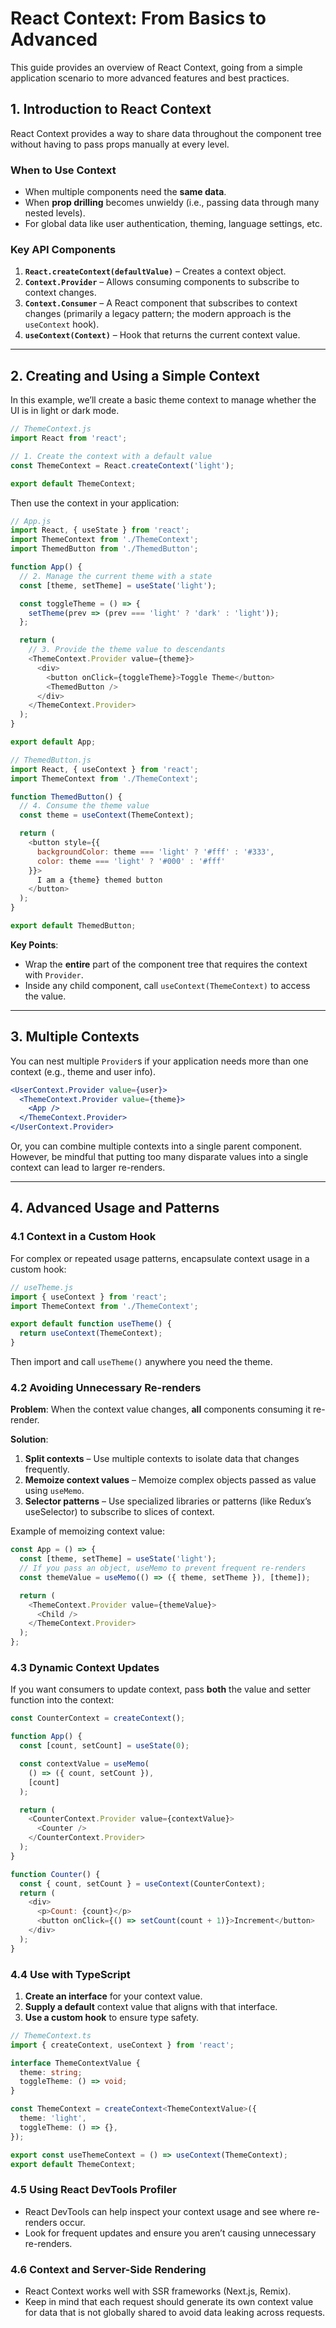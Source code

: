 # React Context: From Basics to Advanced

This guide provides an overview of React Context, going from a simple application scenario to more advanced features and best practices.

## 1. Introduction to React Context

React Context provides a way to share data throughout the component tree without having to pass props manually at every level. 

### When to Use Context
- When multiple components need the **same data**.
- When **prop drilling** becomes unwieldy (i.e., passing data through many nested levels).
- For global data like user authentication, theming, language settings, etc.

### Key API Components
1. **`React.createContext(defaultValue)`** – Creates a context object.
2. **`Context.Provider`** – Allows consuming components to subscribe to context changes.
3. **`Context.Consumer`** – A React component that subscribes to context changes (primarily a legacy pattern; the modern approach is the `useContext` hook).
4. **`useContext(Context)`** – Hook that returns the current context value.

---

## 2. Creating and Using a Simple Context

In this example, we’ll create a basic theme context to manage whether the UI is in light or dark mode.

```js
// ThemeContext.js
import React from 'react';

// 1. Create the context with a default value
const ThemeContext = React.createContext('light');

export default ThemeContext;
```

Then use the context in your application:

```js
// App.js
import React, { useState } from 'react';
import ThemeContext from './ThemeContext';
import ThemedButton from './ThemedButton';

function App() {
  // 2. Manage the current theme with a state
  const [theme, setTheme] = useState('light');

  const toggleTheme = () => {
    setTheme(prev => (prev === 'light' ? 'dark' : 'light'));
  };

  return (
    // 3. Provide the theme value to descendants
    <ThemeContext.Provider value={theme}>
      <div>
        <button onClick={toggleTheme}>Toggle Theme</button>
        <ThemedButton />
      </div>
    </ThemeContext.Provider>
  );
}

export default App;
```

```js
// ThemedButton.js
import React, { useContext } from 'react';
import ThemeContext from './ThemeContext';

function ThemedButton() {
  // 4. Consume the theme value
  const theme = useContext(ThemeContext);

  return (
    <button style={{
      backgroundColor: theme === 'light' ? '#fff' : '#333',
      color: theme === 'light' ? '#000' : '#fff'
    }}>
      I am a {theme} themed button
    </button>
  );
}

export default ThemedButton;
```

**Key Points**:
- Wrap the **entire** part of the component tree that requires the context with `Provider`.
- Inside any child component, call `useContext(ThemeContext)` to access the value.

---

## 3. Multiple Contexts

You can nest multiple `Provider`s if your application needs more than one context (e.g., theme and user info).

```jsx
<UserContext.Provider value={user}>
  <ThemeContext.Provider value={theme}>
    <App />
  </ThemeContext.Provider>
</UserContext.Provider>
```

Or, you can combine multiple contexts into a single parent component. However, be mindful that putting too many disparate values into a single context can lead to larger re-renders.

---

## 4. Advanced Usage and Patterns

### 4.1 Context in a Custom Hook

For complex or repeated usage patterns, encapsulate context usage in a custom hook:

```js
// useTheme.js
import { useContext } from 'react';
import ThemeContext from './ThemeContext';

export default function useTheme() {
  return useContext(ThemeContext);
}
```

Then import and call `useTheme()` anywhere you need the theme.

### 4.2 Avoiding Unnecessary Re-renders

**Problem**: When the context value changes, **all** components consuming it re-render.

**Solution**:
1. **Split contexts** – Use multiple contexts to isolate data that changes frequently.
2. **Memoize context values** – Memoize complex objects passed as value using `useMemo`.
3. **Selector patterns** – Use specialized libraries or patterns (like Redux’s useSelector) to subscribe to slices of context.

Example of memoizing context value:
```js
const App = () => {
  const [theme, setTheme] = useState('light');
  // If you pass an object, useMemo to prevent frequent re-renders
  const themeValue = useMemo(() => ({ theme, setTheme }), [theme]);

  return (
    <ThemeContext.Provider value={themeValue}>
      <Child />
    </ThemeContext.Provider>
  );
};
```

### 4.3 Dynamic Context Updates

If you want consumers to update context, pass **both** the value and setter function into the context:
```js
const CounterContext = createContext();

function App() {
  const [count, setCount] = useState(0);

  const contextValue = useMemo(
    () => ({ count, setCount }),
    [count]
  );

  return (
    <CounterContext.Provider value={contextValue}>
      <Counter />
    </CounterContext.Provider>
  );
}

function Counter() {
  const { count, setCount } = useContext(CounterContext);
  return (
    <div>
      <p>Count: {count}</p>
      <button onClick={() => setCount(count + 1)}>Increment</button>
    </div>
  );
}
```

### 4.4 Use with TypeScript

1. **Create an interface** for your context value.
2. **Supply a default** context value that aligns with that interface.
3. **Use a custom hook** to ensure type safety.

```ts
// ThemeContext.ts
import { createContext, useContext } from 'react';

interface ThemeContextValue {
  theme: string;
  toggleTheme: () => void;
}

const ThemeContext = createContext<ThemeContextValue>({
  theme: 'light',
  toggleTheme: () => {},
});

export const useThemeContext = () => useContext(ThemeContext);
export default ThemeContext;
```

### 4.5 Using React DevTools Profiler

- React DevTools can help inspect your context usage and see where re-renders occur.
- Look for frequent updates and ensure you aren’t causing unnecessary re-renders.

### 4.6 Context and Server-Side Rendering

- React Context works well with SSR frameworks (Next.js, Remix).
- Keep in mind that each request should generate its own context value for data that is not globally shared to avoid data leaking across requests.
